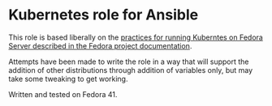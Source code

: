 Kubernetes role for Ansible
===========================

This role is based liberally on the [practices for running Kuberntes on Fedora Server described in the Fedora project documentation](https://docs.fedoraproject.org/en-US/quick-docs/using-kubernetes-kubeadm/).

Attempts have been made to write the role in a way that will support the addition of other distributions through addition of variables only, but may take some tweaking to get working.

Written and tested on Fedora 41.

